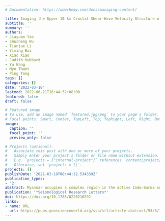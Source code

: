 ```yaml
---
# Documentation: https://wowchemy.com/docs/managing-content/

title: Imaging the Upper 10 km Crustal Shear‐Wave Velocity Structure of Central Myanmar via a Joint Inversion of P‐Wave Polarizations and Receiver Functions
subtitle: ''
summary: ''
authors:
- Jiayuan Yao
- Shucheng Wu
- Tianjue Li
- Yiming Bai
- Xiao Xiao
- Judith Hubbard
- Yu Wang
- Myo Thant
- Ping Tong
tags: []
categories: []
date: '2022-03-18'
lastmod: 2022-06-21T16:44:32+08:00
featured: false
draft: false

# Featured image
# To use, add an image named `featured.jpg/png` to your page's folder.
# Focal points: Smart, Center, TopLeft, Top, TopRight, Left, Right, BottomLeft, Bottom, BottomRight.
image:
  caption: ''
  focal_point: ''
  preview_only: false

# Projects (optional).
#   Associate this post with one or more of your projects.
#   Simply enter your project's folder or file name without extension.
#   E.g. `projects = ["internal-project"]` references `content/project/deep-learning/index.md`.
#   Otherwise, set `projects = []`.
projects: []
publishDate: '2021-03-18T08:44:32.534389Z'
publication_types:
- '2'
abstract: Myanmar occupies a complex region in the active Indo‐Burma subduction system. To illuminate the upper 10 km crustal structure of central Myanmar and obtain new insight into the subduction system, we jointly use P‐wave polarizations and receiver functions (RFs) to construct a high‐resolution VS profile based on a Bayesian Markov chain Monte Carlo approach. This obtained profile clearly delineates six tectonic units and their boundaries, including the Indo‐Burman ranges (IBR), the IBR‐fore‐arc basin boundary, the fore‐arc basin, the volcanic arc, the back‐arc basin, and the Sunda plate. The Sunda plate has relatively higher upper crustal VS (>3.0 km/s) and thinner sedimentary cover (∼1 km) compared with the Central Myanmar basin in the Burma plate. The fore‐arc basin, containing thick sediments (>10 km), and the back‐arc basin, with thinner sediments (∼1–6 km), are separated by a region with higher VS (∼3.0 km/s), which represents crystallized magma beneath the volcanic arc. A narrow zone of relatively high‐VS (∼2.6–2.7 km/s) ophiolites is situated between the fore‐arc basin and the IBR. We also find a narrow zone of high‐VS (∼2.9 km/s) metamorphic rocks contained within the low‐VS (⁠≲2.3 km/s) IBR. This study suggests that the proposing joint inversion of two types of single‐station measurements, that is, P‐wave polarizations and RFs, can robustly and computationally efficiently image the shallow VS structure and provide a reliable uncertainty estimation.
publication: '*Seismological Research Letters*'
doi: https://doi.org/10.1785/0220210292
links:
- name: URL
  url: https://pubs.geoscienceworld.org/ssa/srl/article-abstract/93/3/1710/612802/Imaging-the-Upper-10-km-Crustal-Shear-Wave
---
```

